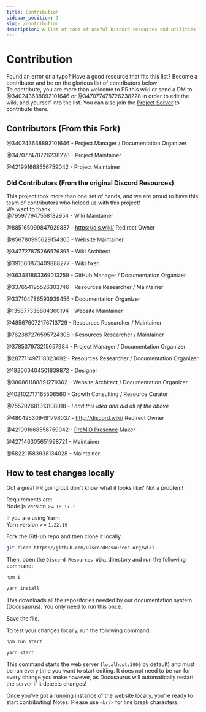 ```yaml
---
title: Contribution
sidebar_position: 3
slug: /contribution
description: A list of tons of useful Discord resources and utilities for all types of users, from beginners to power users.
---
```


# Contribution

Found an error or a typo? Have a good resource that fits this list? Become a contributor and be on the glorious list of
contributors below!<br/>
To contribute, you are more than welcome to PR this wiki or send a DM to @340243638892101646 or @347077478726238228 in
order to edit the wiki, and yourself into the list.
You can also join the [Project Server](https://discord.gg/fpRrQr86eG) to contribute there.

## Contributors (From this Fork)

@340243638892101646 - Project Manager / Documentation Organizer

@347077478726238228 - Project Maintainer

@421991668556759042 - Project Maintainer

### Old Contributors (From the original Discord Resources)

This project took more than one set of hands, and we are proud to have this team of contributors who helped us with this
project!<br/>
We want to thank:<br/>
@795977947558182954 - Wiki Maintainer

@885165099847929887 - <https://dis.wiki/> Redirect Owner

@856780995629154305 - Website Maintainer

@347727875266576395 - Wiki Architect

@391660873409888277 - Wiki fixer

@363481883369013259 - GitHub Manager / Documentation Organizer

@337654195526303746 - Resources Researcher / Maintainer

@337104786593939456 - Documentation Organizer

@135877336804360194 - Website Maintainer

@485676072176713729 - Resources Researcher / Maintainer

@762387276595724308 - Resources Researcher / Maintainer

@378537973215657984 - Project Manager / Documentation Organizer

@287711497118023692 - Resources Researcher / Documentation Organizer

@192060404501839872 - Designer

@386861188891279362 - Website Architect / Documentation Organizer

@102102717165506560 - Growth Consulting / Resource Curator

@755792681313108018 - *I had this idea and did all of the above*

@480495309491798037 - <http://discord.wiki/> Redirect Owner

@421991668556759042 - [PreMiD Presence](https://premid.app/store/presences/Discord%20Resources) Maker

@427146305651998721 - Maintainer

@582211583938134028 - Maintainer

## How to test changes locally

Got a great PR going but don't know what it looks like? Not a problem!<br/>

Requirements are:<br/>
Node.js version >= ```18.17.1```<br/>

If you are using Yarn:<br/>
Yarn version >= ```1.22.19```

Fork the GitHub repo and then clone it locally.

```bash
git clone https://github.com/DiscordResources-org/wiki
```

Then, open the `Discord-Resources-Wiki` directory and run the following command:

```bash
npm i
```

```bash
yarn install
```

This downloads all the repositories needed by our documentation system (Docusaurus). You only need to run this once.

Save the file.

To test your changes locally, run the following command:

```bash
npm run start
```

```bash
yarn start
```

This command starts the web server (```localhost:3000``` by default) and must be ran every time you want to start
editing.
It does not need to be ran for every change you make however, as Docusaurus will automatically restart the server if it
detects changes!

Once you've got a running instance of the website locally, you're ready to start contributing!
Notes: Please use ```<br/>``` for line break characters.
